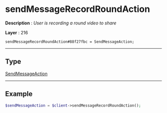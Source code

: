# sendMessageRecordRoundAction

**Description** : *User is recording a round video to share*

**Layer** : 216

```tl
sendMessageRecordRoundAction#88f27fbc = SendMessageAction;
```

---

## Type

[SendMessageAction](type/SendMessageAction)

---

## Example

```php
$sendMessageAction = $client->sendMessageRecordRoundAction();
```
